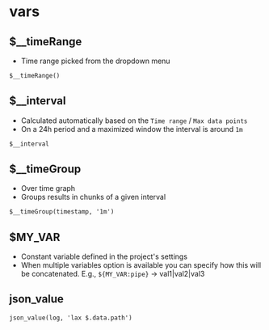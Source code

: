 # vars

## $__timeRange

- Time range picked from the dropdown menu

```txt
$__timeRange()
```

## $__interval

- Calculated automatically based on the `Time range` / `Max data points`
- On a 24h period and a maximized window the interval is around `1m`

```txt
$__interval
```

## $__timeGroup

- Over time graph
- Groups results in chunks of a given interval

```txt
$__timeGroup(timestamp, '1m')
```

## $MY_VAR

- Constant variable defined in the project's settings
- When multiple variables option is available you can specify how this will be concatenated. E.g., `${MY_VAR:pipe}` -> val1|val2|val3

## json_value

```txt
json_value(log, 'lax $.data.path')
```
